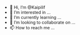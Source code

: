 - 👋 Hi, I’m @Kaipilif
- 👀 I’m interested in ...
- 🌱 I’m currently learning ...
- 💞️ I’m looking to collaborate on ...
- 📫 How to reach me ...

<!---
Kaipilif/Kaipilif is a ✨ special ✨ repository because its `README.md` (this file) appears on your GitHub profile.
You can click the Preview link to take a look at your changes.
--->
